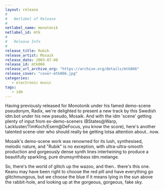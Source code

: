 ```yaml
---
layout: release
#
#   Netlabel of Release
#
netlabel_name: monotonik
netlabel_id: mtk
#
#   Release Info
#
release_title: Rubik
release_artist: Mosaik
release_date: 2003-07-08
release_id: mtk066
release_url_archive_org: "https://archive.org/details/mtk066"
release_cover: "cover-mtk066.jpg"
categories:
   - electronic music
tags:
   - idm
---
```

Having previously released for Monotonik under his famed demo-scene pseudonym, Radix, we're delighted to present a new track by this Swedish idm.bot under his new pseudo, Mosaik. And with the idm 'scene' getting plenty of input from ex-demo-sceners (BStates@Warp, Lackluster/TimKoch/Esem@DeFocus, you know the score), here's another talented scene-ster who should really be getting lotsa attention about.. now.

Mosaik's demo-scene work was renowned for its lush, synthesised, melodic nature, and "Rubik" is no exception, with ultra-ultra-smooth production and gorgeously dense synth lines intertwining to produce a beautifully sparkling, pure drumsynthbass idm.melange.

So, there's the world of glitch up the wazoo, and then.. there's this one. Keanu may have been right to choose the red pill and have everything go glitchmungous, but we choose the blue if it means lying in the sun above the rabbit-hole, and looking up at the gorgeous, gorgeous, fake sky.


